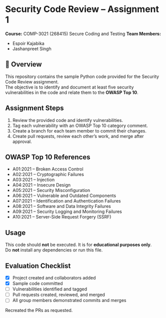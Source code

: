 # Security Code Review – Assignment 1

**Course:** COMP-3021 (268415) Secure Coding and Testing 
**Team Members:**  
- Espoir Kajabika  
- Jashanpreet Singh

## 📘 Overview
This repository contains the sample Python code provided for the Security Code Review assignment.  
The objective is to identify and document at least five security vulnerabilities in the code and relate them to the **OWASP Top 10**.

## Assignment Steps
1. Review the provided code and identify vulnerabilities.  
2. Tag each vulnerability with an OWASP Top 10 category comment.  
3. Create a branch for each team member to commit their changes.  
4. Create pull requests, review each other’s work, and merge after approval.

## OWASP Top 10 References
- A01:2021 – Broken Access Control  
- A02:2021 – Cryptographic Failures  
- A03:2021 – Injection  
- A04:2021 – Insecure Design  
- A05:2021 – Security Misconfiguration  
- A06:2021 – Vulnerable and Outdated Components  
- A07:2021 – Identification and Authentication Failures  
- A08:2021 – Software and Data Integrity Failures  
- A09:2021 – Security Logging and Monitoring Failures  
- A10:2021 – Server-Side Request Forgery (SSRF)

## Usage
This code should **not** be executed. It is for **educational purposes only**.  
Do **not** install any dependencies or run this file.

## Evaluation Checklist
- [x] Project created and collaborators added  
- [x] Sample code committed  
- [ ] Vulnerabilities identified and tagged  
- [ ] Pull requests created, reviewed, and merged  
- [ ] All group members demonstrated commits and merges

Recreated the PRs as requested. 
